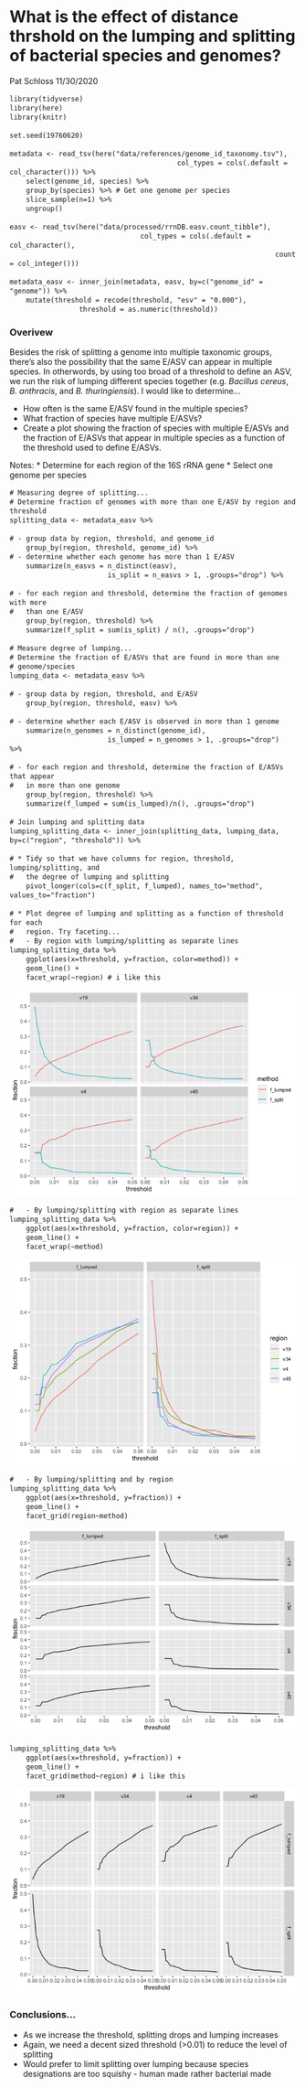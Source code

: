 What is the effect of distance thrshold on the lumping and splitting of
bacterial species and genomes?
================
Pat Schloss
11/30/2020

    library(tidyverse)
    library(here)
    library(knitr)

    set.seed(19760620)

    metadata <- read_tsv(here("data/references/genome_id_taxonomy.tsv"),
                                             col_types = cols(.default = col_character())) %>%
        select(genome_id, species) %>%
        group_by(species) %>% # Get one genome per species
        slice_sample(n=1) %>%
        ungroup()

    easv <- read_tsv(here("data/processed/rrnDB.easv.count_tibble"),
                                    col_types = cols(.default = col_character(),
                                                                     count = col_integer()))

    metadata_easv <- inner_join(metadata, easv, by=c("genome_id" = "genome")) %>%
        mutate(threshold = recode(threshold, "esv" = "0.000"),
                     threshold = as.numeric(threshold))

### Overivew

Besides the risk of splitting a genome into multiple taxonomic groups,
there’s also the possibility that the same E/ASV can appear in multiple
species. In otherwords, by using too broad of a threshold to define an
ASV, we run the risk of lumping different species together
(e.g. *Bacillus cereus*, *B. anthracis*, and *B. thuringiensis*). I
would like to determine…

-   How often is the same E/ASV found in the multiple species?
-   What fraction of species have multiple E/ASVs?
-   Create a plot showing the fraction of species with multiple E/ASVs
    and the fraction of E/ASVs that appear in multiple species as a
    function of the threshold used to define E/ASVs.

Notes: \* Determine for each region of the 16S rRNA gene \* Select one
genome per species

    # Measuring degree of splitting...
    # Determine fraction of genomes with more than one E/ASV by region and threshold
    splitting_data <- metadata_easv %>%
        
    # - group data by region, threshold, and genome_id
        group_by(region, threshold, genome_id) %>%
    # - determine whether each genome has more than 1 E/ASV
        summarize(n_easvs = n_distinct(easv),
                            is_split = n_easvs > 1, .groups="drop") %>%
        
    # - for each region and threshold, determine the fraction of genomes with more
    #   than one E/ASV
        group_by(region, threshold) %>%
        summarize(f_split = sum(is_split) / n(), .groups="drop")

    # Measure degree of lumping...
    # Determine the fraction of E/ASVs that are found in more than one
    # genome/species
    lumping_data <- metadata_easv %>%
        
    # - group data by region, threshold, and E/ASV
        group_by(region, threshold, easv) %>%
        
    # - determine whether each E/ASV is observed in more than 1 genome
        summarize(n_genomes = n_distinct(genome_id),
                            is_lumped = n_genomes > 1, .groups="drop")  %>%
        
    # - for each region and threshold, determine the fraction of E/ASVs that appear
    #   in more than one genome
        group_by(region, threshold) %>%
        summarize(f_lumped = sum(is_lumped)/n(), .groups="drop")

    # Join lumping and splitting data
    lumping_splitting_data <- inner_join(splitting_data, lumping_data, by=c("region", "threshold")) %>%
        
    # * Tidy so that we have columns for region, threshold, lumping/splitting, and
    #   the degree of lumping and splitting
        pivot_longer(cols=c(f_split, f_lumped), names_to="method", values_to="fraction")

    # * Plot degree of lumping and splitting as a function of threshold for each
    #   region. Try faceting...
    #   - By region with lumping/splitting as separate lines
    lumping_splitting_data %>%
        ggplot(aes(x=threshold, y=fraction, color=method)) +
        geom_line() +
        facet_wrap(~region) # i like this

![](2020-11-30-lumping-and-splitting_files/figure-gfm/unnamed-chunk-2-1.png)<!-- -->

    #   - By lumping/splitting with region as separate lines
    lumping_splitting_data %>%
        ggplot(aes(x=threshold, y=fraction, color=region)) + 
        geom_line() +
        facet_wrap(~method)

![](2020-11-30-lumping-and-splitting_files/figure-gfm/unnamed-chunk-2-2.png)<!-- -->

    #   - By lumping/splitting and by region
    lumping_splitting_data %>%
        ggplot(aes(x=threshold, y=fraction)) +
        geom_line() +
        facet_grid(region~method)

![](2020-11-30-lumping-and-splitting_files/figure-gfm/unnamed-chunk-2-3.png)<!-- -->

    lumping_splitting_data %>%
        ggplot(aes(x=threshold, y=fraction)) +
        geom_line() +
        facet_grid(method~region) # i like this

![](2020-11-30-lumping-and-splitting_files/figure-gfm/unnamed-chunk-2-4.png)<!-- -->

### Conclusions…

-   As we increase the threshold, splitting drops and lumping increases
-   Again, we need a decent sized threshold (&gt;0.01) to reduce the
    level of splitting
-   Would prefer to limit splitting over lumping because species
    designations are too squishy - human made rather bacterial made
